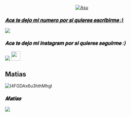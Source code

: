 <p align="center">
  <a href="https://github.com/ElMatias-PY"><img src="http://readme-typing-svg.herokuapp.com?color=ffc012&center=true&vCenter=true&multiline=false&lines=Hola😘+Soy+Matias;+gracias+por+visitar+mi+perfil;" alt="Asu">
</p>

### *𝐀𝐜𝐚 𝐭𝐞 𝐝𝐞𝐣𝐨 𝐦𝐢 𝐧𝐮𝐦𝐞𝐫𝐨 𝐩𝐨𝐫 𝐬𝐢 𝐪𝐮𝐢𝐞𝐫𝐞𝐬 𝐞𝐬𝐜𝐫𝐢𝐛𝐢𝐫𝐦𝐞 :)*

<a href="http://wa.me/595985958156" target="blank"><img src="https://img.shields.io/badge/WhatsApp-30302f?style=flat&logo=whatsapp" /></a>

### *𝐀𝐜𝐚 𝐭𝐞 𝐝𝐞𝐣𝐨 𝐦𝐢 𝐢𝐧𝐬𝐭𝐚𝐠𝐫𝐚𝐦 𝐩𝐨𝐫 𝐬𝐢 𝐪𝐮𝐢𝐞𝐫𝐞𝐬 𝐬𝐞𝐠𝐮𝐢𝐫𝐦𝐞 :)*

<p align="hihg">   
<a href=https://instagram.com/matiass.zzz" target="_blank"> <img src="https://img.shields.io/badge/-Instagram-%23E4405F?style=for-the-badge&logo=instagram&logoColor=white" target="_blank"></a> <img src="https://github.com/siegrin/siegrin/blob/main/Assets/Handshake.gif" height="30px">

## **Matias**
![l4FGDAx6u3hthMhgI](https://user-images.githubusercontent.com/100887441/160191308-d1436996-62d4-4638-8993-4667a20cc15b.gif)

### *𝑴𝒂𝒕𝒊𝒂𝒔*

<img src="https://github-readme-stats.vercel.app/api?username=ElMatias-PY" />

